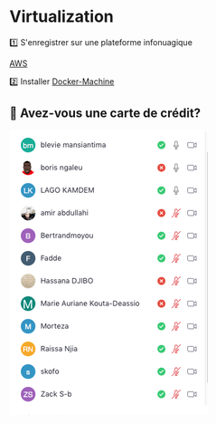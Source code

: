 # Virtualization


:one: S'enregistrer sur une plateforme infonuagique

[AWS](https://github.com/CollegeBoreal/Tutoriels/tree/master/E.Education/N.Nuages/1.AWS)

:two: Installer [Docker-Machine](https://github.com/CollegeBoreal/Tutoriels/tree/master/2.Virtualisation/2.VM/1.Docker)

## :bookmark: Avez-vous une carte de crédit?

![images](images/CC.png)

